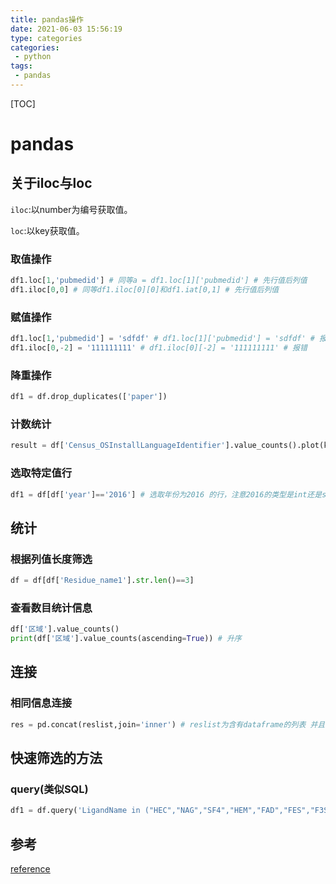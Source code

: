 ```yaml
---
title: pandas操作
date: 2021-06-03 15:56:19
type: categories
categories: 
 - python
tags:
 - pandas
---
```


[TOC]

# pandas

## 关于iloc与loc

`iloc`:以number为编号获取值。

`loc`:以key获取值。

### 取值操作

```python
df1.loc[1,'pubmedid'] # 同等a = df1.loc[1]['pubmedid'] # 先行值后列值
df1.iloc[0,0] # 同等df1.iloc[0][0]和df1.iat[0,1] # 先行值后列值
```

### 赋值操作

```python
df1.loc[1,'pubmedid'] = 'sdfdf' # df1.loc[1]['pubmedid'] = 'sdfdf' # 报错
df1.iloc[0,-2] = '111111111' # df1.iloc[0][-2] = '111111111' # 报错
```

### 降重操作

```python
df1 = df.drop_duplicates(['paper'])
```

### 计数统计

```python
result = df['Census_OSInstallLanguageIdentifier'].value_counts().plot(kind='bar')
```

### 选取特定值行

```python
df1 = df[df['year']=='2016'] # 选取年份为2016 的行，注意2016的类型是int还是str
```

## 统计

### 根据列值长度筛选

```python
df = df[df['Residue_name1'].str.len()==3]
```

### 查看数目统计信息

```python
df['区域'].value_counts()
print(df['区域'].value_counts(ascending=True)) # 升序
```

## 连接

### 相同信息连接

```python
res = pd.concat(reslist,join='inner') # reslist为含有dataframe的列表 并且只连接相同列
```

## 快速筛选的方法

### query(类似SQL)

```python
df1 = df.query('LigandName in ("HEC","NAG","SF4","HEM","FAD","FES","F3S","FE2")')
```



## 参考

[reference](https://www.cnblogs.com/mrwuzs/p/11325205.html)
